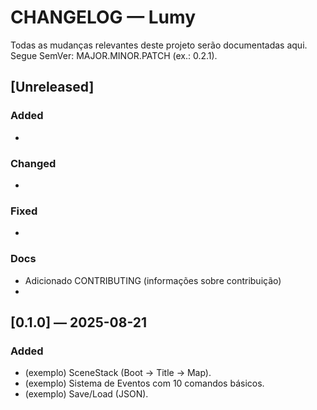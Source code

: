 # CHANGELOG — Lumy

Todas as mudanças relevantes deste projeto serão documentadas aqui.
Segue SemVer: MAJOR.MINOR.PATCH (ex.: 0.2.1).

## [Unreleased]
### Added
- 
### Changed
- 
### Fixed
- 
### Docs
- Adicionado CONTRIBUTING (informações sobre contribuição)
- 

## [0.1.0] — 2025-08-21
### Added
- (exemplo) SceneStack (Boot → Title → Map).
- (exemplo) Sistema de Eventos com 10 comandos básicos.
- (exemplo) Save/Load (JSON).
